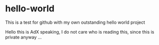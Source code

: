 # hello-world
This is a test for github with my own outstanding hello world project

Hello this is AdX speaking, I do not care who is reading this, since this is private anyway ...

